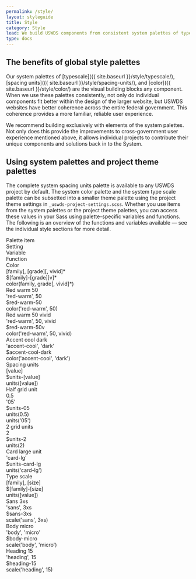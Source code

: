 ```yaml
---
permalink: /style/
layout: styleguide
title: Style
category: Style
lead: We build USWDS components from consistent system palettes of type scale, spacing units, and color. Your project’s custom theme settings provide a subset of the system palettes tailored to your project’s needs.
type: docs
---
```


## The benefits of global style palettes

Our system palettes of [typescale]({{ site.baseurl }}/style/typescale/), [spacing units]({{ site.baseurl }}/style/spacing-units/), and [color]({{ site.baseurl }}/style/color/) are the visual building blocks any component. When we use these palettes consistently, not only do individual components fit better within the design of the larger website, but USWDS websites have better coherence across the entire federal government. This coherence provides a more familiar, reliable user experience.

We recommend building exclusively with elements of the system palettes. Not only does this provide the improvements to cross-government user experience mentioned above, it allows individual projects to contribute their unique components and solutions back in to the System.

## Using system palettes and project theme palettes

The complete system spacing units palette is available to any USWDS project by default. The system color palette and the system type scale palette can be subsetted into a smaller theme palette using the project theme settings in `_uswds-project-settings.scss`. Whether you use items from the system palettes or the project theme palettes, you can access these values in your Sass using palette-specific variables and functions. The following is an overview of the functions and variables available — see the individual style sections for more detail.

<div class="grid-row font-sans-3xs text-bold border-bottom border-base-light padding-bottom-05">
  <div class="grid-col-2">Palette item</div>
  <div class="grid-col-3">Setting</div>
  <div class="grid-col-3">Variable</div>
  <div class="grid-col-4">Function</div>
</div>
<div class="grid-row font-sans-3xs padding-y-05 border-bottom border-base-light text-bold margin-top-2">
  <div class="grid-col-2 font-sans-3xs">Color</div>
  <div class="grid-col-3">[family], [grade][, vivid]*</div>
  <div class="grid-col-3">$[family]-[grade][v]*</div>
  <div class="grid-col-4">color(family, grade[, vivid]*)</div>
</div>
<div class="grid-row font-mono-2xs padding-y-05 border-bottom border-base-light">
  <div class="grid-col-2 font-sans-2xs">Red warm 50</div>
  <div class="grid-col-3">'red-warm', 50</div>
  <div class="grid-col-3">$red-warm-50</div>
  <div class="grid-col-4">color('red-warm', 50)</div>
</div>
<div class="grid-row font-mono-2xs padding-y-05 border-bottom border-base-light">
  <div class="grid-col-2 font-sans-2xs">Red warm 50 vivid</div>
  <div class="grid-col-3">'red-warm', 50, vivid</div>
  <div class="grid-col-3">$red-warm-50v</div>
  <div class="grid-col-4">color('red-warm', 50, vivid)</div>
</div>
<div class="grid-row font-mono-2xs padding-y-05 border-bottom border-base-light">
  <div class="grid-col-2 font-sans-2xs">Accent cool dark</div>
  <div class="grid-col-3">'accent-cool', 'dark'</div>
  <div class="grid-col-3">$accent-cool-dark</div>
  <div class="grid-col-4">color('accent-cool', 'dark')</div>
</div>

<div class="grid-row font-sans-3xs padding-y-05 border-bottom border-base-light text-bold margin-top-2">
  <div class="grid-col-2 font-sans-3xs">Spacing units</div>
  <div class="grid-col-3">[value]</div>
  <div class="grid-col-3">$units-[value]</div>
  <div class="grid-col-4">units([value])</div>
</div>
<div class="grid-row font-mono-2xs padding-y-05 border-bottom border-base-light">
  <div class="grid-col-2 font-sans-2xs">Half grid unit</div>
  <div class="grid-col-3">0.5<br/><span class="display-inline-block padding-top-05">'05'</span></div>
  <div class="grid-col-3">$units-05</div>
  <div class="grid-col-4">units(0.5)<br/><span class="display-inline-block padding-top-05">units('05')</span></div>
</div>
<div class="grid-row font-mono-2xs padding-y-05 border-bottom border-base-light">
  <div class="grid-col-2 font-sans-2xs">2 grid units</div>
  <div class="grid-col-3">2</div>
  <div class="grid-col-3">$units-2</div>
  <div class="grid-col-4">units(2)</div>
</div>
<div class="grid-row font-mono-2xs padding-y-05 border-bottom border-base-light">
  <div class="grid-col-2 font-sans-2xs">Card large unit</div>
  <div class="grid-col-3">'card-lg'</div>
  <div class="grid-col-3">$units-card-lg</div>
  <div class="grid-col-4">units('card-lg')</div>
</div>

<div class="grid-row font-sans-3xs padding-y-05 border-bottom border-base-light text-bold margin-top-2">
  <div class="grid-col-2 font-sans-3xs">Type scale</div>
  <div class="grid-col-3">[family], [size]</div>
  <div class="grid-col-3">$[family]-[size]</div>
  <div class="grid-col-4">units([value])</div>
</div>
<div class="grid-row font-mono-2xs padding-y-05 border-bottom border-base-light">
  <div class="grid-col-2 font-sans-2xs">Sans 3xs</div>
  <div class="grid-col-3">'sans', 3xs</div>
  <div class="grid-col-3">$sans-3xs</div>
  <div class="grid-col-4">scale('sans', 3xs)</div>
</div>
<div class="grid-row font-mono-2xs padding-y-05 border-bottom border-base-light">
  <div class="grid-col-2 font-sans-2xs">Body micro</div>
  <div class="grid-col-3">'body', 'micro'</div>
  <div class="grid-col-3">$body-micro</div>
  <div class="grid-col-4">scale('body', 'micro')</div>
</div>
<div class="grid-row font-mono-2xs padding-y-05 border-bottom border-base-light">
  <div class="grid-col-2 font-sans-2xs">Heading 15</div>
  <div class="grid-col-3">'heading', 15</div>
  <div class="grid-col-3">$heading-15</div>
  <div class="grid-col-4">scale('heading', 15)</div>
</div>
